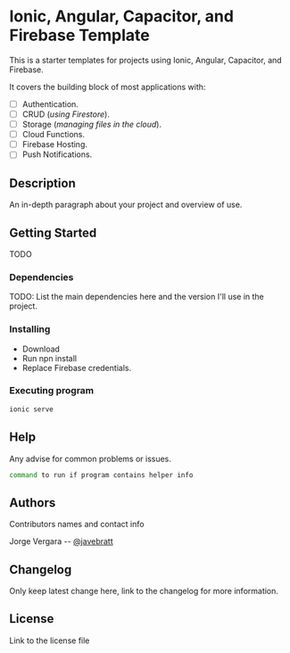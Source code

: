 # Ionic, Angular, Capacitor, and Firebase Template

This is a starter templates for projects using Ionic, Angular, Capacitor, and Firebase.

It covers the building block of most applications with:

- [ ] Authentication.
- [ ] CRUD (_using Firestore_).
- [ ] Storage (_managing files in the cloud_).
- [ ] Cloud Functions.
- [ ] Firebase Hosting.
- [ ] Push Notifications.

## Description

An in-depth paragraph about your project and overview of use.

## Getting Started

TODO

### Dependencies

TODO: List the main dependencies here and the version I'll use in the project.

### Installing

- Download
- Run npn install
- Replace Firebase credentials.

### Executing program

```sh
ionic serve
```

## Help

Any advise for common problems or issues.

```sh
command to run if program contains helper info
```

## Authors

Contributors names and contact info

Jorge Vergara -- [@javebratt](https://twitter.com/javebratt)

## Changelog

Only keep latest change here, link to the changelog for more information.

## License

Link to the license file
